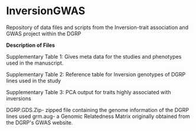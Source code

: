 # InversionGWAS
Repository of data files and scripts from the Inversion-trait association and GWAS project within the DGRP

**Description of Files**

Supplementary Table 1: Gives meta data for the studies and phenotypes used in the manuscript.

Supplementary Table 2: Reference table for Inversion genotypes of DGRP lines used in the study

Supplementary Table 3: PCA output for traits highly associated with inversions

DGRP.GDS.Zip- zipped file containing the genome information of the DGRP lines used
grm.aug- a Genomic Relatedness Matrix originally obtained from the DGRP's GWAS website. 
